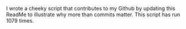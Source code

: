 I wrote a cheeky script that contributes to my Github by updating this ReadMe to illustrate why more than commits matter. This script has run 1079 times.